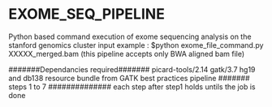 # EXOME_SEQ_PIPELINE
Python based command execution of exome sequencing analysis on the stanford genomics cluster
input example :
$python exome_file_command.py XXXXX_merged.bam (this pipeline accepts only BWA aligned bam file)

#######Dependancies required#######
picard-tools/2.14
gatk/3.7
hg19 and db138 resource bundle from GATK best practices pipeline
####### steps 1 to 7 ##############
each step after step1 holds untils the job is done

